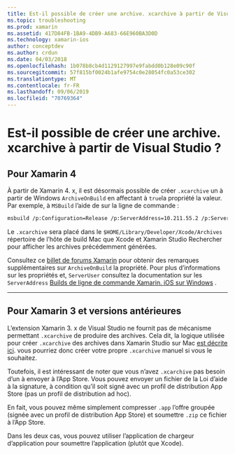 ```yaml
---
title: Est-il possible de créer une archive. xcarchive à partir de Visual Studio ?
ms.topic: troubleshooting
ms.prod: xamarin
ms.assetid: 417D84FB-1BA9-4DB9-A683-66E960BA3D0D
ms.technology: xamarin-ios
author: conceptdev
ms.author: crdun
ms.date: 04/03/2018
ms.openlocfilehash: 1b078b8cb4d1129127997e9fabdd0b128e09c90f
ms.sourcegitcommit: 57f815bf0024b1afe9754c0e28054fc0a53ce302
ms.translationtype: MT
ms.contentlocale: fr-FR
ms.lasthandoff: 09/06/2019
ms.locfileid: "70769364"
---
```

# <a name="is-it-possible-to-create-a-xcarchive-archive-from-visual-studio"></a>Est-il possible de créer une archive. xcarchive à partir de Visual Studio ?

## <a name="for-xamarin-4"></a>Pour Xamarin 4

À partir de Xamarin 4. x, il est désormais possible de créer `.xcarchive` un à partir de Windows `ArchiveOnBuild` en affectant à `true`la propriété la valeur. Par exemple, à `MSBuild` l’aide de sur la ligne de commande :

```bash
msbuild /p:Configuration=Release /p:ServerAddress=10.211.55.2 /p:ServerUser=xamUser /p:Platform=iPhone /p:ArchiveOnBuild=true /t:"Build" MyProject.csproj
```

Le `.xcarchive` sera placé dans le `$HOME/Library/Developer/Xcode/Archives` répertoire de l’hôte de build Mac que Xcode et Xamarin Studio Rechercher pour afficher les archives précédemment générées.

Consultez ce [billet de forums Xamarin](https://forums.xamarin.com/discussion/comment/156635/#Comment_156635) pour obtenir des remarques supplémentaires sur `ArchiveOnBuild` la propriété. Pour plus d’informations sur les propriétés et, `ServerUser` consultez la documentation sur les `ServerAddress` [Builds de ligne de commande Xamarin. iOS sur Windows](~/ios/get-started/installation/windows/connecting-to-mac/index.md) .

* * *

## <a name="for-xamarin-3-and-earlier"></a>Pour Xamarin 3 et versions antérieures

L’extension Xamarin 3. x de Visual Studio ne fournit pas de mécanisme permettant `.xcarchive` de produire des archives. Cela dit, la logique utilisée pour créer `.xcarchive` des archives dans Xamarin Studio sur Mac [est décrite ici](https://bugzilla.xamarin.com/show_bug.cgi?id=35#c5). vous pourriez donc créer votre propre `.xcarchive` manuel si vous le souhaitez.

Toutefois, il est intéressant de noter que vous n’avez `.xcarchive` pas besoin d’un à envoyer à l’App Store. Vous pouvez envoyer un fichier de la Loi d’aide à la signature, à condition qu’il soit signé avec un profil de distribution App Store (pas un profil de distribution ad hoc).

En fait, vous pouvez même simplement compresser `.app` l’offre groupée (signée avec un profil de distribution App Store) et soumettre `.zip` ce fichier à l’App Store.

Dans les deux cas, vous pouvez utiliser l’application de chargeur d’application pour soumettre l’application (plutôt que Xcode).
